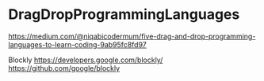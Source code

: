 # DragDropProgrammingLanguages


https://medium.com/@niqabicodermum/five-drag-and-drop-programming-languages-to-learn-coding-9ab95fc8fd97 


Blockly
  https://developers.google.com/blockly/ 
   https://github.com/google/blockly 
